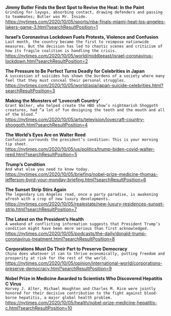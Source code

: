 **Jimmy Butler Finds the Best Spot to Revive the Heat: In the Paint**\
`Grinding for layups, absorbing contact, drawing defenders and passing to teammates; Butler was Mr. Inside.`\
https://nytimes.com/2020/10/05/sports/nba-finals-miami-heat-los-angeles-lakers-game-3.html?searchResultPosition=1

**Israel’s Coronavirus Lockdown Fuels Protests, Violence and Confusion**\
`Last month, the country became the first to reimpose nationwide measures. But the decision has led to chaotic scenes and criticism of how its fragile coalition is handling the crisis.`\
https://nytimes.com/2020/10/05/world/middleeast/israel-coronavirus-lockdown.html?searchResultPosition=2

**The Pressure to Be Perfect Turns Deadly for Celebrities in Japan**\
`A succession of suicides has shown the burdens of a society where many feel that they must conceal their personal struggles.`\
https://nytimes.com/2020/10/05/world/asia/japan-suicide-celebrities.html?searchResultPosition=3

**Making the Monsters of ‘Lovecraft Country’**\
`Grant Walker, who helped create the HBO show’s nightmarish Shoggoth creatures, had “a lot of fun designing the teeth and the mouth and all of the blood.”`\
https://nytimes.com/2020/10/05/arts/television/lovecraft-country-shoggoth.html?searchResultPosition=4

**The World’s Eyes Are on Walter Reed**\
`Confusion surrounds the president’s condition: This is your morning tip sheet.`\
https://nytimes.com/2020/10/05/us/politics/trump-biden-covid-walter-reed.html?searchResultPosition=5

**Trump’s Condition**\
`And what else you need to know today.`\
https://nytimes.com/2020/10/05/briefing/nobel-prize-medicine-thomas-jefferson-byrd-your-monday-briefing.html?searchResultPosition=6

**The Sunset Strip Stirs Again**\
`The legendary Los Angeles road, once a party paradise, is awakening afresh with a crop of new luxury developments.`\
https://nytimes.com/2020/10/05/realestate/new-luxury-residences-sunset-strip.html?searchResultPosition=7

**The Latest on the President’s Health**\
`A weekend of conflicting information suggests that President Trump’s condition might have been more serious than first acknowledged.`\
https://nytimes.com/2020/10/05/podcasts/the-daily/donald-trump-coronavirus-treatment.html?searchResultPosition=8

**Corporations Must Do Their Part to Preserve Democracy**\
`China does whatever it can to thrive economically, putting freedom and prosperity at risk for the rest of the world.`\
https://nytimes.com/2020/10/05/opinion/international-world/corporations-preserve-democracy.html?searchResultPosition=9

**Nobel Prize in Medicine Awarded to Scientists Who Discovered Hepatitis C Virus**\
`Harvey J. Alter, Michael Houghton and Charles M. Rice were jointly honored for their decisive contribution to the fight against blood-borne hepatitis, a major global health problem.`\
https://nytimes.com/2020/10/05/health/nobel-prize-medicine-hepatitis-c.html?searchResultPosition=10

